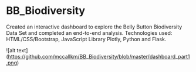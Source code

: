 # BB_Biodiversity
Created an interactive dashboard to explore the Belly Button Biodiversity Data Set and completed an end-to-end analysis. Technologies used: HTML/CSS/Bootstrap, JavaScript Library Plotly, Python and Flask.

![alt text] (https://github.com/mccallkm/BB_Biodiversity/blob/master/dashboard_part1.png)

